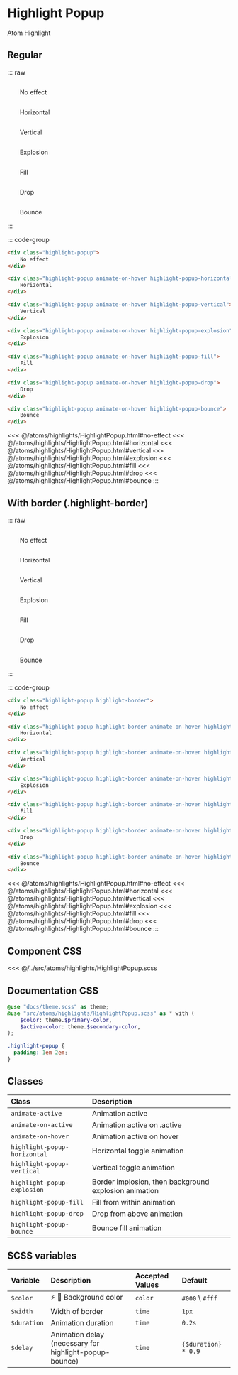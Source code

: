 # Highlight Popup

<Badge type="tip">Atom</Badge> <Badge type="info">Highlight</Badge>

## Regular

::: raw
<div class="dev-section">
    <div class="highlight-popup">
        No effect
    </div>
    <div class="highlight-popup animate-on-hover highlight-popup-horizontal">
        Horizontal
    </div>
    <div class="highlight-popup animate-on-hover highlight-popup-vertical">
        Vertical
    </div>
    <div class="highlight-popup animate-on-hover highlight-popup-explosion">
        Explosion
    </div>
    <div class="highlight-popup animate-on-hover highlight-popup-fill">
        Fill
    </div>
    <div class="highlight-popup animate-on-hover highlight-popup-drop">
        Drop
    </div>
    <div class="highlight-popup animate-on-hover highlight-popup-bounce">
        Bounce
    </div>
</div>
:::

::: code-group
```html [no-effect]
<div class="highlight-popup">
    No effect
</div>
```
```html [horizontal]
<div class="highlight-popup animate-on-hover highlight-popup-horizontal">
    Horizontal
</div>
```
```html [vertical]
<div class="highlight-popup animate-on-hover highlight-popup-vertical">
    Vertical
</div>
```
```html [explosion]
<div class="highlight-popup animate-on-hover highlight-popup-explosion">
    Explosion
</div>
```
```html [fill]
<div class="highlight-popup animate-on-hover highlight-popup-fill">
    Fill
</div>
```
```html [drop]
<div class="highlight-popup animate-on-hover highlight-popup-drop">
    Drop
</div>
```
```html [bounce]
<div class="highlight-popup animate-on-hover highlight-popup-bounce">
    Bounce
</div>
```
<<< @/atoms/highlights/HighlightPopup.html#no-effect 
<<< @/atoms/highlights/HighlightPopup.html#horizontal 
<<< @/atoms/highlights/HighlightPopup.html#vertical 
<<< @/atoms/highlights/HighlightPopup.html#explosion 
<<< @/atoms/highlights/HighlightPopup.html#fill 
<<< @/atoms/highlights/HighlightPopup.html#drop 
<<< @/atoms/highlights/HighlightPopup.html#bounce
:::

## With border (.highlight-border)

::: raw
<div class="dev-section">
    <div class="highlight-popup highlight-border highlight-border">
        No effect
    </div>
    <div class="highlight-popup highlight-border animate-on-hover highlight-popup-horizontal">
        Horizontal
    </div>
    <div class="highlight-popup highlight-border animate-on-hover highlight-popup-vertical">
        Vertical
    </div>
    <div class="highlight-popup highlight-border animate-on-hover highlight-popup-explosion">
        Explosion
    </div>
    <div class="highlight-popup highlight-border animate-on-hover highlight-popup-fill">
        Fill
    </div>
    <div class="highlight-popup highlight-border animate-on-hover highlight-popup-drop">
        Drop
    </div>
    <div class="highlight-popup highlight-border animate-on-hover highlight-popup-bounce">
        Bounce
    </div>
</div>
:::

::: code-group
```html [no-effect]
<div class="highlight-popup highlight-border">
    No effect
</div>
```
```html [horizontal]
<div class="highlight-popup highlight-border animate-on-hover highlight-popup-horizontal">
    Horizontal
</div>
```
```html [vertical]
<div class="highlight-popup highlight-border animate-on-hover highlight-popup-vertical">
    Vertical
</div>
```
```html [explosion]
<div class="highlight-popup highlight-border animate-on-hover highlight-popup-explosion">
    Explosion
</div>
```
```html [fill]
<div class="highlight-popup highlight-border animate-on-hover highlight-popup-fill">
    Fill
</div>
```
```html [drop]
<div class="highlight-popup highlight-border animate-on-hover highlight-popup-drop">
    Drop
</div>
```
```html [bounce]
<div class="highlight-popup highlight-border animate-on-hover highlight-popup-bounce">
    Bounce
</div>
```
<<< @/atoms/highlights/HighlightPopup.html#no-effect
<<< @/atoms/highlights/HighlightPopup.html#horizontal
<<< @/atoms/highlights/HighlightPopup.html#vertical
<<< @/atoms/highlights/HighlightPopup.html#explosion
<<< @/atoms/highlights/HighlightPopup.html#fill
<<< @/atoms/highlights/HighlightPopup.html#drop
<<< @/atoms/highlights/HighlightPopup.html#bounce
:::

## Component CSS

<<< @/../src/atoms/highlights/HighlightPopup.scss

## Documentation CSS

```scss
@use "docs/theme.scss" as theme;
@use "src/atoms/highlights/HighlightPopup.scss" as * with (
    $color: theme.$primary-color,
    $active-color: theme.$secondary-color,
);

.highlight-popup {
  padding: 1em 2em;
}
```

## Classes

| Class                        | Description                                           |
|:-----------------------------|:------------------------------------------------------|
| `animate-active`             | Animation active                                      |
| `animate-on-active`          | Animation active on .active                           |
| `animate-on-hover`           | Animation active on hover                             |
| `highlight-popup-horizontal` | Horizontal toggle animation                           |
| `highlight-popup-vertical`   | Vertical toggle animation                             |
| `highlight-popup-explosion`  | Border implosion, then background explosion animation |
| `highlight-popup-fill`       | Fill from within animation                            |
| `highlight-popup-drop`       | Drop from above animation                             |
| `highlight-popup-bounce`     | Bounce fill animation                                 |


## SCSS variables

| Variable    | Description                                              | Accepted Values | Default             |
|:------------|:---------------------------------------------------------|:----------------|:--------------------|
| `$color`    | :zap: :first_quarter_moon_with_face: Background color    | `color`         | `#000` \ `#fff`     |
| `$width`    | Width of border                                          | `time`          | `1px`               |
| `$duration` | Animation duration                                       | `time`          | `0.2s`              |
| `$delay`    | Animation delay (necessary for highlight-popup-bounce)   | `time`          | `{$duration} * 0.9` |

<style lang="scss">
@use "docs/theme.scss" as theme;
@use "src/atoms/highlights/HighlightPopup.scss" as * with (
    $color: theme.$primary-color,
    $active-color: theme.$secondary-color,
);

.highlight-popup {
    padding: 1em 2em;
}
</style>